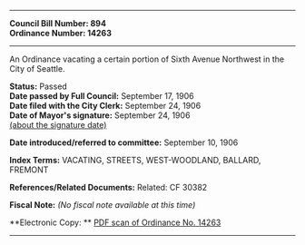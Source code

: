 * * * * *  
  
**Council Bill Number: [](#h0)[](#h2)894**   
**Ordinance Number: 14263**  
  
* * * * *  
  
An Ordinance vacating a certain portion of Sixth Avenue Northwest in the City of Seattle.  
  
**Status:** Passed   
**Date passed by Full Council:** September 17, 1906   
**Date filed with the City Clerk:** September 24, 1906   
**Date of Mayor's signature:** September 24, 1906   
[(about the signature date)](/~public/approvaldate.htm)   
  
  
**Date introduced/referred to committee:** September 10, 1906   
  
**Index Terms:** VACATING, STREETS, WEST-WOODLAND, BALLARD, FREMONT  
  
**References/Related Documents:** Related: CF 30382  
  
**Fiscal Note:** *(No fiscal note available at this time)*  
  
**Electronic Copy: ** [PDF scan of Ordinance No. 14263](/~archives/Ordinances/Ord_14263.pdf)  
  
* * * * *  
